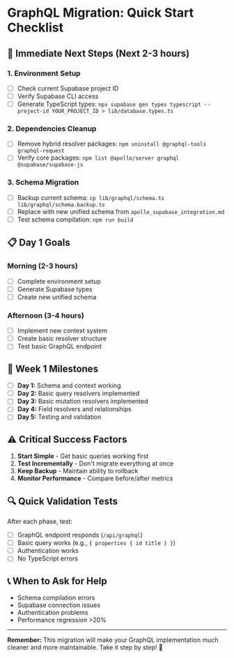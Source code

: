 # GraphQL Migration: Quick Start Checklist

## 🚀 **Immediate Next Steps (Next 2-3 hours)**

### **1. Environment Setup**
- [ ] Check current Supabase project ID
- [ ] Verify Supabase CLI access
- [ ] Generate TypeScript types: `npx supabase gen types typescript --project-id YOUR_PROJECT_ID > lib/database.types.ts`

### **2. Dependencies Cleanup**
- [ ] Remove hybrid resolver packages: `npm uninstall @graphql-tools graphql-request`
- [ ] Verify core packages: `npm list @apollo/server graphql @supabase/supabase-js`

### **3. Schema Migration**
- [ ] Backup current schema: `cp lib/graphql/schema.ts lib/graphql/schema.backup.ts`
- [ ] Replace with new unified schema from `apollo_supabase_integration.md`
- [ ] Test schema compilation: `npm run build`

## 📋 **Day 1 Goals**

### **Morning (2-3 hours)**
- [ ] Complete environment setup
- [ ] Generate Supabase types
- [ ] Create new unified schema

### **Afternoon (3-4 hours)**
- [ ] Implement new context system
- [ ] Create basic resolver structure
- [ ] Test basic GraphQL endpoint

## 🎯 **Week 1 Milestones**

- [ ] **Day 1:** Schema and context working
- [ ] **Day 2:** Basic query resolvers implemented
- [ ] **Day 3:** Basic mutation resolvers implemented
- [ ] **Day 4:** Field resolvers and relationships
- [ ] **Day 5:** Testing and validation

## ⚠️ **Critical Success Factors**

1. **Start Simple** - Get basic queries working first
2. **Test Incrementally** - Don't migrate everything at once
3. **Keep Backup** - Maintain ability to rollback
4. **Monitor Performance** - Compare before/after metrics

## 🔍 **Quick Validation Tests**

After each phase, test:
- [ ] GraphQL endpoint responds (`/api/graphql`)
- [ ] Basic query works (e.g., `{ properties { id title } }`)
- [ ] Authentication works
- [ ] No TypeScript errors

## 📞 **When to Ask for Help**

- Schema compilation errors
- Supabase connection issues
- Authentication problems
- Performance regression >20%

---

**Remember:** This migration will make your GraphQL implementation much cleaner and more maintainable. Take it step by step! 🎯
